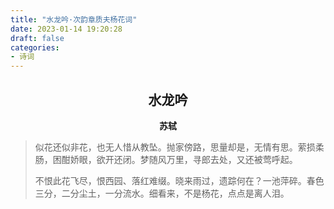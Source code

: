 ```yaml
---
title: "水龙吟·次韵章质夫杨花词"
date: 2023-01-14 19:20:28
draft: false
categories:
- 诗词
---
```


## <center>水龙吟</center>
**<center>苏轼</center>**

> 似花还似非花，也无人惜从教坠。抛家傍路，思量却是，无情有思。萦损柔肠，困酣娇眼，欲开还闭。梦随风万里，寻郎去处，又还被莺呼起。
>
> 不恨此花飞尽，恨西园、落红难缀。晓来雨过，遗踪何在？一池萍碎。春色三分，二分尘土，一分流水。细看来，不是杨花，点点是离人泪。
